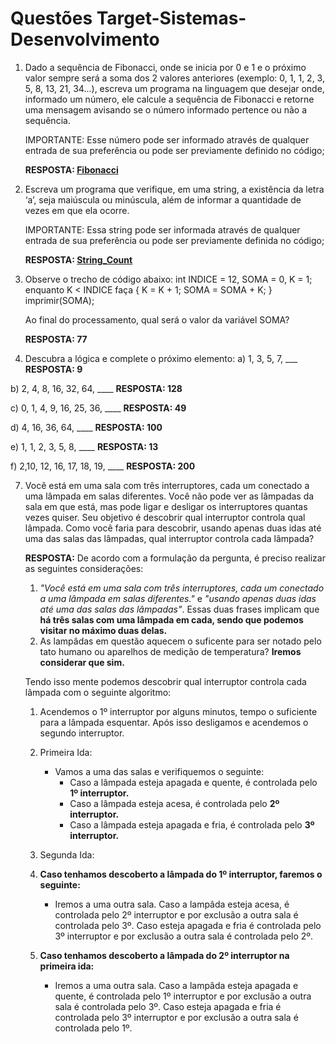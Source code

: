 # Questões Target-Sistemas-Desenvolvimento

1. Dado a sequência de Fibonacci, onde se inicia por 0 e 1 e o próximo valor sempre será a soma dos 2 valores anteriores (exemplo: 0, 1, 1, 2, 3, 5, 8, 13, 21, 34...), escreva um programa na linguagem que desejar onde, informado um número, ele calcule a sequência de Fibonacci e retorne uma mensagem avisando se o número informado pertence ou não a sequência.

    IMPORTANTE: Esse número pode ser informado através de qualquer entrada de sua preferência ou pode ser previamente definido no código;

    **RESPOSTA: [Fibonacci](https://github.com/GabrielCastelo-31/Target-Sistemas-Desenvolvimento/blob/main/fibonacci.py])**

2. Escreva um programa que verifique, em uma string, a existência da letra ‘a’, seja maiúscula ou minúscula, além de informar a quantidade de vezes em que ela ocorre.

    IMPORTANTE: Essa string pode ser informada através de qualquer entrada de sua preferência ou pode ser previamente definida no código;

    **RESPOSTA: [String_Count](https://github.com/GabrielCastelo-31/Target-Sistemas-Desenvolvimento/blob/main/string_count.py)**

3. Observe o trecho de código abaixo: int INDICE = 12, SOMA = 0, K = 1; enquanto K < INDICE faça { K = K + 1; SOMA = SOMA + K; } imprimir(SOMA);

    Ao final do processamento, qual será o valor da variável SOMA?
   
    **RESPOSTA: 77**

5. Descubra a lógica e complete o próximo elemento:
a) 1, 3, 5, 7, ___ **RESPOSTA: 9**

b) 2, 4, 8, 16, 32, 64, ____ **RESPOSTA: 128**

c) 0, 1, 4, 9, 16, 25, 36, ____ **RESPOSTA: 49**

d) 4, 16, 36, 64, ____ **RESPOSTA: 100**

e) 1, 1, 2, 3, 5, 8, ____ **RESPOSTA: 13**

f) 2,10, 12, 16, 17, 18, 19, ____ **RESPOSTA: 200**


7. Você está em uma sala com três interruptores, cada um conectado a uma lâmpada em salas diferentes. Você não pode ver as lâmpadas da sala em que está, mas pode ligar e desligar os interruptores quantas vezes quiser. Seu objetivo é descobrir qual interruptor controla qual lâmpada. Como você faria para descobrir, usando apenas duas idas até uma das salas das lâmpadas, qual interruptor controla cada lâmpada?

     **RESPOSTA:**
     De acordo com a formulação da pergunta, é preciso realizar as seguintes considerações:
   1. _"Você está em uma sala com três interruptores, cada um conectado a uma lâmpada em salas diferentes."_ e _"usando apenas duas idas até uma das salas das lâmpadas"_. Essas duas frases implicam que **há três salas com uma lâmpada em cada, sendo que podemos visitar no máximo duas delas.**
   2. As lampâdas em questão aquecem o suficente para ser notado pelo tato humano ou aparelhos de medição de temperatura? **Iremos considerar que sim.**
  
   Tendo isso mente podemos descobrir qual interruptor controla cada lâmpada com o seguinte algoritmo:
   1. Acendemos o 1º interruptor por alguns minutos, tempo o suficiente para a lâmpada esquentar. Após isso desligamos e acendemos o segundo interruptor.
   2. Primeira Ida:
      - Vamos a uma das salas e verifiquemos o seguinte:
          - Caso a lâmpada esteja apagada e quente, é controlada pelo **1º interruptor.**
          -  Caso a lâmpada esteja acesa, é controlada pelo **2º interruptor.**
          -   Caso a lâmpada esteja apagada e fria, é controlada pelo **3º interruptor.**
    3. Segunda Ida:
      1. **Caso tenhamos descoberto a lâmpada do 1º interruptor, faremos o seguinte:**
        
            - Iremos a uma outra sala. Caso a lampâda esteja acesa, é controlada pelo 2º interruptor e por exclusão a outra sala é controlada pelo 3º. Caso esteja apagada e fria é controlada pelo 3º interruptor e por exclusão a outra sala é controlada pelo 2º.
        
      2. **Caso tenhamos descoberto a lâmpada do 2º interruptor na primeira ida:**
          
            - Iremos a uma outra sala.  Caso a lampâda esteja apagada e quente, é controlada pelo 1º interruptor e por exclusão a outra sala é controlada pelo 3º. Caso esteja apagada e fria  é controlada pelo 3º interruptor e por exclusão a outra sala é controlada pelo 1º.
